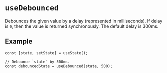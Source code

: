 # `useDebounced`

Debounces the given value by a delay (represented in milliseconds). If delay is `0`, then the value is returned synchronously. The default delay is 300ms.

## Example

```tsx
const [state, setState] = useState();

// Debounce `state` by 500ms.
const debouncedState = useDebounced(state, 500);
```
